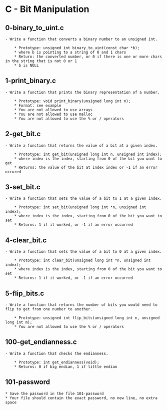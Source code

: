 # __C - Bit Manipulation__

## 0-binary_to_uint.c
	- Write a function that converts a binary number to an unsigned int.

		* Prototype: unsigned int binary_to_uint(const char *b);
		* where b is pointing to a string of 0 and 1 chars
		* Return: the converted number, or 0 if there is one or more chars in the string that is not 0 or 1
		* b is NULL

## 1-print_binary.c
	- Write a function that prints the binary representation of a number.

		* Prototype: void print_binary(unsigned long int n);
		* Format: see example
		* You are not allowed to use arrays
		* You are not allowed to use malloc
		* You are not allowed to use the % or / operators

## 2-get_bit.c
	- Write a function that returns the value of a bit at a given index.

		* Prototype: int get_bit(unsigned long int n, unsigned int index);
		* where index is the index, starting from 0 of the bit you want to get
		* Returns: the value of the bit at index index or -1 if an error occured

## 3-set_bit.c
	- Write a function that sets the value of a bit to 1 at a given index.

		* Prototype: int set_bit(unsigned long int *n, unsigned int index);
		* where index is the index, starting from 0 of the bit you want to set
		* Returns: 1 if it worked, or -1 if an error occurred

## 4-clear_bit.c
	- Write a function that sets the value of a bit to 0 at a given index.

		* Prototype: int clear_bit(unsigned long int *n, unsigned int index);
		* where index is the index, starting from 0 of the bit you want to set
		* Returns: 1 if it worked, or -1 if an error occurred


## 5-flip_bits.c
	- Write a function that returns the number of bits you would need to flip to get from one number to another.

		* Prototype: unsigned int flip_bits(unsigned long int n, unsigned long int m);
		* You are not allowed to use the % or / operators


## 100-get_endianness.c
	- Write a function that checks the endianness.

		* Prototype: int get_endianness(void);
		* Returns: 0 if big endian, 1 if little endian


## 101-password
	* Save the password in the file 101-password
	* Your file should contain the exact password, no new line, no extra space